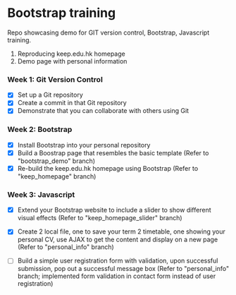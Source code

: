# Bootstrap training

Repo showcasing demo for GIT version control, Bootstrap, Javascript training.
1. Reproducing keep.edu.hk homepage
2. Demo page with personal information

### Week 1: Git Version Control
- [x] Set up a Git repository
- [x] Create a commit in that Git repository
- [x] Demonstrate that you can collaborate with others using Git

### Week 2: Bootstrap
- [x] Install Bootstrap into your personal repository 
- [x] Build a Boostrap page that resembles the basic template (Refer to "bootstrap_demo" branch)
- [x] Re-build the keep.edu.hk homepage using Bootstrap (Refer to "keep_homepage" branch)

### Week 3: Javascript
- [x] Extend your Bootstrap website to include a slider to show different visual effects (Refer to "keep_homepage_slider" branch)
- [x] Create 2 local file, one to save your term 2 timetable, one showing your personal CV, use AJAX to get the content and display on a new page (Refer to "personal_info" branch)
- [ ] Build a simple user registration form with validation, upon successful submission, pop out a successful message box (Refer to "personal_info" branch; implemented form validation in contact form instead of user registration)

